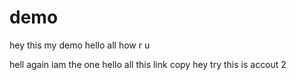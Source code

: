 # demo

hey this my demo 
hello all how r u




hell again iam the one 
hello all this link copy 
hey try this is accout 2 


